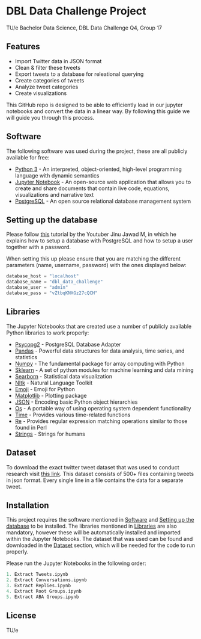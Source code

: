 # DBL Data Challenge Project
TU/e Bachelor Data Science, DBL Data Challenge Q4, Group 17

## Features

- Import Twitter data in JSON format
- Clean & filter these tweets
- Export tweets to a database for releational querying
- Create categories of tweets
- Analyze tweet categories
- Create visualizations

This GitHub repo is designed to be able to efficiently load in our jupyter notebooks and convert the data in a linear way. By following this guide we will guide you through this process.

## Software

The following software was used during the project, these are all publicly available for free:

- [Python 3](https://www.python.org/download/releases/3.0/) - An interpreted, object-oriented, high-level programming language with dynamic semantics
- [Jupyter Notebook](https://jupyter.org/install) - An open-source web application that allows you to create and share documents that contain live code, equations, visualizations and narrative text
- [PostgreSQL](https://www.postgresql.org/download/) - An open source relational database management system

## Setting up the database

Please follow [this](https://www.youtube.com/watch?v=O0WNoYO-29U) tutorial by the Youtuber Jinu Jawad M, in which he explains how to setup a database with PostgreSQL and how to setup a user together with a password.

When setting this up please ensure that you are matching the different parameters (name, username, password) with the ones displayed below:
```py
database_host = "localhost"
database_name = "dbl_data_challenge"
database_user = "admin"
database_pass = "vZtbqKNXGz27cQCH"
```

## Libraries

The Jupyter Notebooks that are created use a number of publicly available Python libraries to work properly:

- [Psycopg2](https://pypi.org/project/psycopg2/) - PostgreSQL Database Adapter
- [Pandas](https://pypi.org/project/pandas/) - Powerful data structures for data analysis, time series, and statistics
- [Numpy](https://pypi.org/project/numpy/) - The fundamental package for array computing with Python
- [Sklearn](https://pypi.org/project/scikit-learn/) - A set of python modules for machine learning and data mining
- [Searborn](https://pypi.org/project/seaborn/) - Statistical data visualization
- [Nltk](https://pypi.org/project/nltk/) - Natural Language Toolkit
- [Emoji](https://pypi.org/project/emoji/) - Emoji for Python
- [Matplotlib](https://pypi.org/project/matplotlib/) - Plotting package
- [JSON](https://docs.python.org/3/library/json.html) - Encoding basic Python object hierarchies
- [Os](https://docs.python.org/3/library/os.html) - A portable way of using operating system dependent functionality
- [Time](https://docs.python.org/3/library/time.html) - Provides various time-related functions
- [Re](https://docs.python.org/3/library/re.html) - Provides regular expression matching operations similar to those found in Perl
- [Strings](https://pypi.org/project/strings/) - Strings for humans

## Dataset

To download the exact twitter tweet dataset that was used to conduct research visit [this link](https://surfdrive.surf.nl/files/index.php/s/Dz082kih8yMGB5P). This dataset consists of 500+ files containing tweets in json format. Every single line in a file contains the data for a separate tweet.

## Installation

This project requires the software mentioned in [Software](#software) and [Setting up the database](#setting-up-the-database) to be installed. The libraries mentioned in [Libraries](#libraries) are also mandatory, however these will be automatically installed and imported within the Jupyter Notebooks. The dataset that was used can be found and downloaded in the [Dataset](#dataset) section, which will be needed for the code to run properly.

Please run the Jupyter Notebooks in the following order:
```py
1. Extract Tweets.ipynb
2. Extract Conversations.ipynb
3. Extract Replies.ipynb
4. Extract Root Groups.ipynb
5. Extract ABA Groups.ipynb
```

## License

TU/e
